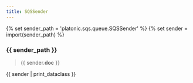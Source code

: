 ```yaml
---
title: SQSSender
---
```


{% set sender_path = 'platonic.sqs.queue.SQSSender' %}
{% set sender = import(sender_path) %}

### {{ sender_path }}

> {{ sender.__doc__ }}

{{ sender | print_dataclass }}
